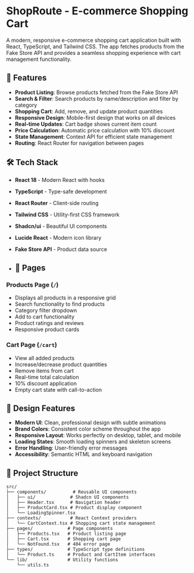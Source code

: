 # ShopRoute - E-commerce Shopping Cart

A modern, responsive e-commerce shopping cart application built with React, TypeScript, and Tailwind CSS. The app fetches products from the Fake Store API and provides a seamless shopping experience with cart management functionality.

## 🚀 Features

- **Product Listing**: Browse products fetched from the Fake Store API
- **Search & Filter**: Search products by name/description and filter by category
- **Shopping Cart**: Add, remove, and update product quantities
- **Responsive Design**: Mobile-first design that works on all devices
- **Real-time Updates**: Cart badge shows current item count
- **Price Calculation**: Automatic price calculation with 10% discount
- **State Management**: Context API for efficient state management
- **Routing**: React Router for navigation between pages

## 🛠️ Tech Stack

- **React 18** - Modern React with hooks
- **TypeScript** - Type-safe development
- **React Router** - Client-side routing
- **Tailwind CSS** - Utility-first CSS framework
- **Shadcn/ui** - Beautiful UI components
- **Lucide React** - Modern icon library
- **Fake Store API** - Product data source

- ## 📱 Pages

### Products Page (`/`)
- Displays all products in a responsive grid
- Search functionality to find products
- Category filter dropdown
- Add to cart functionality
- Product ratings and reviews
- Responsive product cards

### Cart Page (`/cart`)
- View all added products
- Increase/decrease product quantities
- Remove items from cart
- Real-time total calculation
- 10% discount application
- Empty cart state with call-to-action

## 🎨 Design Features

- **Modern UI**: Clean, professional design with subtle animations
- **Brand Colors**: Consistent color scheme throughout the app
- **Responsive Layout**: Works perfectly on desktop, tablet, and mobile
- **Loading States**: Smooth loading spinners and skeleton screens
- **Error Handling**: User-friendly error messages
- **Accessibility**: Semantic HTML and keyboard navigation




## 📂 Project Structure

```
src/
├── components/          # Reusable UI components
│   ├── ui/             # Shadcn UI components
│   ├── Header.tsx      # Navigation header
│   ├── ProductCard.tsx # Product display component
│   └── LoadingSpinner.tsx
├── contexts/           # React Context providers
│   └── CartContext.tsx # Shopping cart state management
├── pages/             # Page components
│   ├── Products.tsx   # Product listing page
│   ├── Cart.tsx       # Shopping cart page
│   └── NotFound.tsx   # 404 error page
├── types/             # TypeScript type definitions
│   └── Product.ts     # Product and CartItem interfaces
└── lib/               # Utility functions
    └── utils.ts
```
